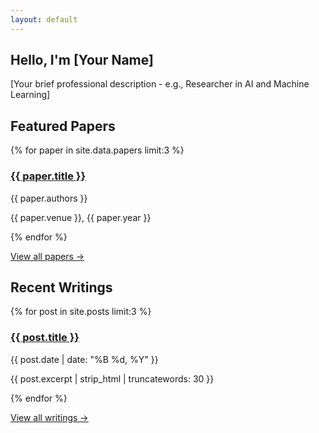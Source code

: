 ```yaml
---
layout: default
---
```


<section class="hero">
  <div class="hero-content">
    <h1>Hello, I'm [Your Name]</h1>
    <p class="subtitle">[Your brief professional description - e.g., Researcher in AI and Machine Learning]</p>
  </div>
</section>

<section class="featured-content">
  <h2>Featured Papers</h2>
  <div class="paper-grid">
    {% for paper in site.data.papers limit:3 %}
    <div class="paper-card">
      <h3><a href="{{ paper.url | relative_url }}">{{ paper.title }}</a></h3>
      <p class="authors">{{ paper.authors }}</p>
      <p class="venue">{{ paper.venue }}, {{ paper.year }}</p>
    </div>
    {% endfor %}
  </div>
  <p class="view-all"><a href="{{ '/papers' | relative_url }}">View all papers →</a></p>
</section>

<section class="recent-posts">
  <h2>Recent Writings</h2>
  <div class="post-list">
    {% for post in site.posts limit:3 %}
    <div class="post-item">
      <h3><a href="{{ post.url | relative_url }}">{{ post.title }}</a></h3>
      <p class="post-date">{{ post.date | date: "%B %d, %Y" }}</p>
      <p class="post-excerpt">{{ post.excerpt | strip_html | truncatewords: 30 }}</p>
    </div>
    {% endfor %}
  </div>
  <p class="view-all"><a href="{{ '/blog' | relative_url }}">View all writings →</a></p>
</section>